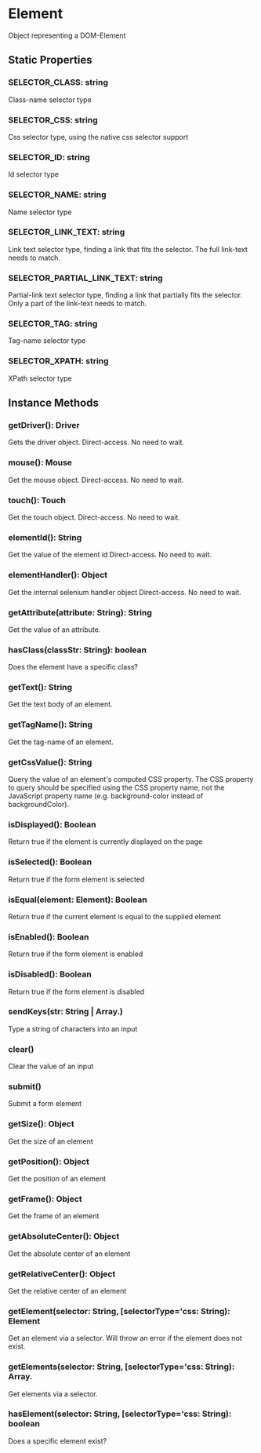 # Element

Object representing a DOM-Element

## Static Properties

### SELECTOR_CLASS: string

Class-name selector type

### SELECTOR_CSS: string

Css selector type, using the native css selector support

### SELECTOR_ID: string

Id selector type

### SELECTOR_NAME: string

Name selector type

### SELECTOR_LINK_TEXT: string

Link text selector type, finding a link that fits the selector.
The full link-text needs to match.

### SELECTOR_PARTIAL_LINK_TEXT: string

Partial-link text selector type, finding a link that partially fits the selector.
Only a part of the link-text needs to match.

### SELECTOR_TAG: string

Tag-name selector type

### SELECTOR_XPATH: string

XPath selector type

## Instance Methods

### getDriver(): Driver

Gets the driver object.
Direct-access. No need to wait.

### mouse(): Mouse

Get the mouse object.
Direct-access. No need to wait.

### touch(): Touch

Get the touch object.
Direct-access. No need to wait.

### elementId(): String

Get the value of the element id
Direct-access. No need to wait.

### elementHandler(): Object

Get the internal selenium handler object
Direct-access. No need to wait.

### getAttribute(attribute: String): String

Get the value of an attribute.

### hasClass(classStr: String): boolean

Does the element have a specific class?

### getText(): String

Get the text body of an element.

### getTagName(): String

Get the tag-name of an element.

### getCssValue(): String

Query the value of an element's computed CSS property. The CSS property to query
should be specified using the CSS property name, not the JavaScript property name
(e.g. background-color instead of backgroundColor).

### isDisplayed(): Boolean

Return true if the element is currently displayed on the page

### isSelected(): Boolean

Return true if the form element is selected

### isEqual(element: Element): Boolean

Return true if the current element is equal to the supplied element

### isEnabled(): Boolean

Return true if the form element is enabled

### isDisabled(): Boolean

Return true if the form element is disabled

### sendKeys(str: String | Array.<String>)

Type a string of characters into an input

### clear()

Clear the value of an input

### submit()

Submit a form element

### getSize(): Object

Get the size of an element

### getPosition(): Object

Get the position of an element

### getFrame(): Object

Get the frame of an element

### getAbsoluteCenter(): Object

Get the absolute center of an element

### getRelativeCenter(): Object

Get the relative center of an element

### getElement(selector: String, [selectorType='css: String): Element

Get an element via a selector.
Will throw an error if the element does not exist.

### getElements(selector: String, [selectorType='css: String): Array.<Element>

Get elements via a selector.

### hasElement(selector: String, [selectorType='css: String): boolean

Does a specific element exist?
